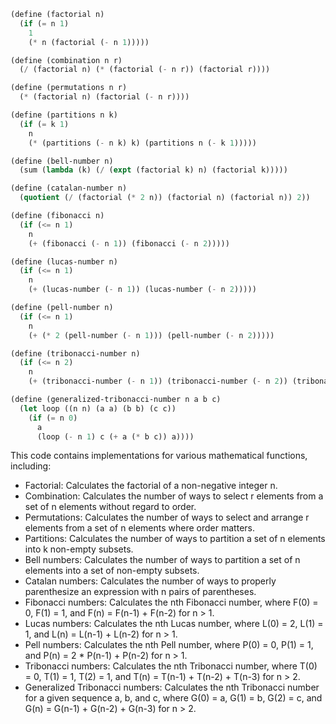 ```scheme
(define (factorial n)
  (if (= n 1)
    1
    (* n (factorial (- n 1)))))

(define (combination n r)
  (/ (factorial n) (* (factorial (- n r)) (factorial r))))

(define (permutations n r)
  (* (factorial n) (factorial (- n r))))

(define (partitions n k)
  (if (= k 1)
    n
    (* (partitions (- n k) k) (partitions n (- k 1)))))

(define (bell-number n)
  (sum (lambda (k) (/ (expt (factorial k) n) (factorial k)))))

(define (catalan-number n)
  (quotient (/ (factorial (* 2 n)) (factorial n) (factorial n)) 2))

(define (fibonacci n)
  (if (<= n 1)
    n
    (+ (fibonacci (- n 1)) (fibonacci (- n 2)))))

(define (lucas-number n)
  (if (<= n 1)
    n
    (+ (lucas-number (- n 1)) (lucas-number (- n 2)))))

(define (pell-number n)
  (if (<= n 1)
    n
    (+ (* 2 (pell-number (- n 1))) (pell-number (- n 2)))))

(define (tribonacci-number n)
  (if (<= n 2)
    n
    (+ (tribonacci-number (- n 1)) (tribonacci-number (- n 2)) (tribonacci-number (- n 3)))))

(define (generalized-tribonacci-number n a b c)
  (let loop ((n n) (a a) (b b) (c c))
    (if (= n 0)
      a
      (loop (- n 1) c (+ a (* b c)) a))))
```

This code contains implementations for various mathematical functions, including:

* Factorial: Calculates the factorial of a non-negative integer n.
* Combination: Calculates the number of ways to select r elements from a set of n elements without regard to order.
* Permutations: Calculates the number of ways to select and arrange r elements from a set of n elements where order matters.
* Partitions: Calculates the number of ways to partition a set of n elements into k non-empty subsets.
* Bell numbers: Calculates the number of ways to partition a set of n elements into a set of non-empty subsets.
* Catalan numbers: Calculates the number of ways to properly parenthesize an expression with n pairs of parentheses.
* Fibonacci numbers: Calculates the nth Fibonacci number, where F(0) = 0, F(1) = 1, and F(n) = F(n-1) + F(n-2) for n > 1.
* Lucas numbers: Calculates the nth Lucas number, where L(0) = 2, L(1) = 1, and L(n) = L(n-1) + L(n-2) for n > 1.
* Pell numbers: Calculates the nth Pell number, where P(0) = 0, P(1) = 1, and P(n) = 2 * P(n-1) + P(n-2) for n > 1.
* Tribonacci numbers: Calculates the nth Tribonacci number, where T(0) = 0, T(1) = 1, T(2) = 1, and T(n) = T(n-1) + T(n-2) + T(n-3) for n > 2.
* Generalized Tribonacci numbers: Calculates the nth Tribonacci number for a given sequence a, b, and c, where G(0) = a, G(1) = b, G(2) = c, and G(n) = G(n-1) + G(n-2) + G(n-3) for n > 2.